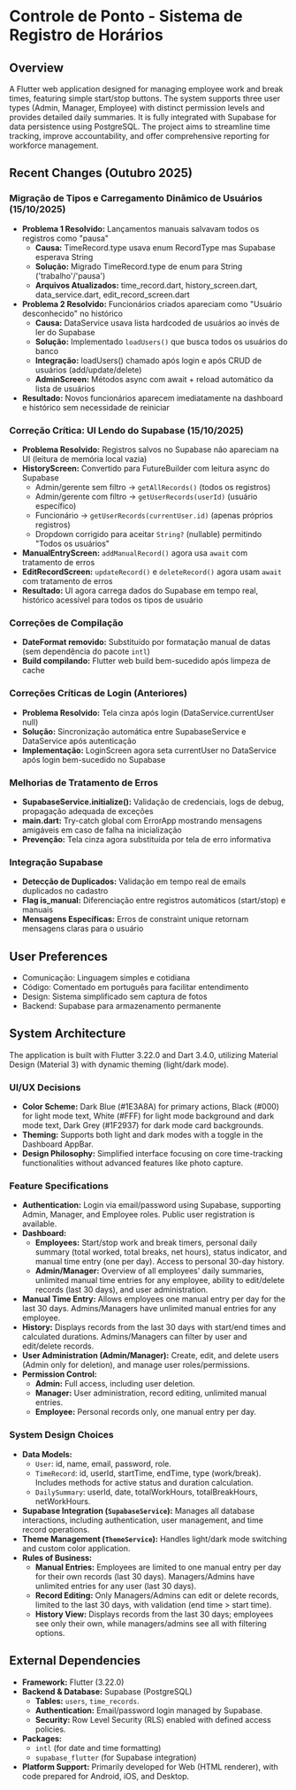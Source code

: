 # Controle de Ponto - Sistema de Registro de Horários

## Overview

A Flutter web application designed for managing employee work and break times, featuring simple start/stop buttons. The system supports three user types (Admin, Manager, Employee) with distinct permission levels and provides detailed daily summaries. It is fully integrated with Supabase for data persistence using PostgreSQL. The project aims to streamline time tracking, improve accountability, and offer comprehensive reporting for workforce management.

## Recent Changes (Outubro 2025)

### Migração de Tipos e Carregamento Dinâmico de Usuários (15/10/2025)
- **Problema 1 Resolvido:** Lançamentos manuais salvavam todos os registros como "pausa"
  - **Causa:** TimeRecord.type usava enum RecordType mas Supabase esperava String
  - **Solução:** Migrado TimeRecord.type de enum para String ('trabalho'/'pausa')
  - **Arquivos Atualizados:** time_record.dart, history_screen.dart, data_service.dart, edit_record_screen.dart
- **Problema 2 Resolvido:** Funcionários criados apareciam como "Usuário desconhecido" no histórico
  - **Causa:** DataService usava lista hardcoded de usuários ao invés de ler do Supabase
  - **Solução:** Implementado `loadUsers()` que busca todos os usuários do banco
  - **Integração:** loadUsers() chamado após login e após CRUD de usuários (add/update/delete)
  - **AdminScreen:** Métodos async com await + reload automático da lista de usuários
- **Resultado:** Novos funcionários aparecem imediatamente na dashboard e histórico sem necessidade de reiniciar

### Correção Crítica: UI Lendo do Supabase (15/10/2025)
- **Problema Resolvido:** Registros salvos no Supabase não apareciam na UI (leitura de memória local vazia)
- **HistoryScreen:** Convertido para FutureBuilder com leitura async do Supabase
  - Admin/gerente sem filtro → `getAllRecords()` (todos os registros)
  - Admin/gerente com filtro → `getUserRecords(userId)` (usuário específico)
  - Funcionário → `getUserRecords(currentUser.id)` (apenas próprios registros)
  - Dropdown corrigido para aceitar `String?` (nullable) permitindo "Todos os usuários"
- **ManualEntryScreen:** `addManualRecord()` agora usa `await` com tratamento de erros
- **EditRecordScreen:** `updateRecord()` e `deleteRecord()` agora usam `await` com tratamento de erros
- **Resultado:** UI agora carrega dados do Supabase em tempo real, histórico acessível para todos os tipos de usuário

### Correções de Compilação
- **DateFormat removido:** Substituído por formatação manual de datas (sem dependência do pacote `intl`)
- **Build compilando:** Flutter web build bem-sucedido após limpeza de cache

### Correções Críticas de Login (Anteriores)
- **Problema Resolvido:** Tela cinza após login (DataService.currentUser null)
- **Solução:** Sincronização automática entre SupabaseService e DataService após autenticação
- **Implementação:** LoginScreen agora seta currentUser no DataService após login bem-sucedido no Supabase

### Melhorias de Tratamento de Erros
- **SupabaseService.initialize():** Validação de credenciais, logs de debug, propagação adequada de exceções
- **main.dart:** Try-catch global com ErrorApp mostrando mensagens amigáveis em caso de falha na inicialização
- **Prevenção:** Tela cinza agora substituída por tela de erro informativa

### Integração Supabase
- **Detecção de Duplicados:** Validação em tempo real de emails duplicados no cadastro
- **Flag is_manual:** Diferenciação entre registros automáticos (start/stop) e manuais
- **Mensagens Específicas:** Erros de constraint unique retornam mensagens claras para o usuário

## User Preferences

- Comunicação: Linguagem simples e cotidiana
- Código: Comentado em português para facilitar entendimento
- Design: Sistema simplificado sem captura de fotos
- Backend: Supabase para armazenamento permanente

## System Architecture

The application is built with Flutter 3.22.0 and Dart 3.4.0, utilizing Material Design (Material 3) with dynamic theming (light/dark mode).

### UI/UX Decisions
- **Color Scheme:** Dark Blue (#1E3A8A) for primary actions, Black (#000) for light mode text, White (#FFF) for light mode background and dark mode text, Dark Grey (#1F2937) for dark mode card backgrounds.
- **Theming:** Supports both light and dark modes with a toggle in the Dashboard AppBar.
- **Design Philosophy:** Simplified interface focusing on core time-tracking functionalities without advanced features like photo capture.

### Feature Specifications
-   **Authentication:** Login via email/password using Supabase, supporting Admin, Manager, and Employee roles. Public user registration is available.
-   **Dashboard:**
    -   **Employees:** Start/stop work and break timers, personal daily summary (total worked, total breaks, net hours), status indicator, and manual time entry (one per day). Access to personal 30-day history.
    -   **Admin/Manager:** Overview of all employees' daily summaries, unlimited manual time entries for any employee, ability to edit/delete records (last 30 days), and user administration.
-   **Manual Time Entry:** Allows employees one manual entry per day for the last 30 days. Admins/Managers have unlimited manual entries for any employee.
-   **History:** Displays records from the last 30 days with start/end times and calculated durations. Admins/Managers can filter by user and edit/delete records.
-   **User Administration (Admin/Manager):** Create, edit, and delete users (Admin only for deletion), and manage user roles/permissions.
-   **Permission Control:**
    -   **Admin:** Full access, including user deletion.
    -   **Manager:** User administration, record editing, unlimited manual entries.
    -   **Employee:** Personal records only, one manual entry per day.

### System Design Choices
-   **Data Models:**
    -   `User`: id, name, email, password, role.
    -   `TimeRecord`: id, userId, startTime, endTime, type (work/break). Includes methods for active status and duration calculation.
    -   `DailySummary`: userId, date, totalWorkHours, totalBreakHours, netWorkHours.
-   **Supabase Integration (`SupabaseService`):** Manages all database interactions, including authentication, user management, and time record operations.
-   **Theme Management (`ThemeService`):** Handles light/dark mode switching and custom color application.
-   **Rules of Business:**
    -   **Manual Entries:** Employees are limited to one manual entry per day for their own records (last 30 days). Managers/Admins have unlimited entries for any user (last 30 days).
    -   **Record Editing:** Only Managers/Admins can edit or delete records, limited to the last 30 days, with validation (end time > start time).
    -   **History View:** Displays records from the last 30 days; employees see only their own, while managers/admins see all with filtering options.

## External Dependencies

-   **Framework:** Flutter (3.22.0)
-   **Backend & Database:** Supabase (PostgreSQL)
    -   **Tables:** `users`, `time_records`.
    -   **Authentication:** Email/password login managed by Supabase.
    -   **Security:** Row Level Security (RLS) enabled with defined access policies.
-   **Packages:**
    -   `intl` (for date and time formatting)
    -   `supabase_flutter` (for Supabase integration)
-   **Platform Support:** Primarily developed for Web (HTML renderer), with code prepared for Android, iOS, and Desktop.
